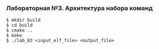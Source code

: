 ### Лабораторная №3. Архитектура набора команд
```
$ mkdir build
$ cd build
$ cmake ..
$ make
$ ./lab_03 <input_elf_file> <output_file>
```